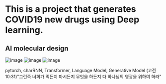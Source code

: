 # This is a project that generates COVID19 new drugs using Deep learning.
## AI molecular design

![image](https://miro.medium.com/max/700/1*CPvDjFMHI-CR1XM5vum6zA.jpeg)
![image](https://miro.medium.com/max/700/1*zt5S-GWw3zHz65Yv0Dum5Q.png)
![image](https://miro.medium.com/max/592/1*zu7IspPdUPwACv3yqJfejA.png)  

pytorch, charRNN, Transformer, Language Model, Generative Model
(고전10:31)"그런즉 너희가 먹든지 마시든지 무엇을 하든지 다 하나님의 영광을 위하여 하라"
